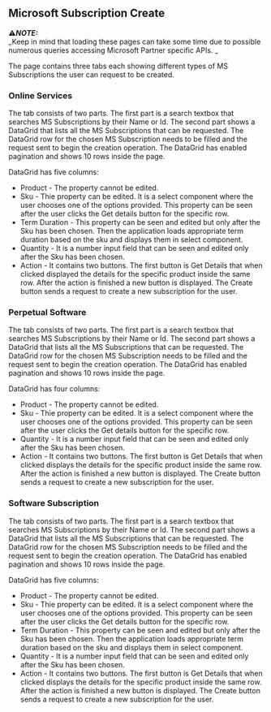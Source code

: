 ## Microsoft Subscription Create

:warning:**_NOTE:_**  
_Keep in mind that loading these pages can take some time due to possible numerous queries accessing Microsoft Partner specific APIs. _

The page contains three tabs each showing different types of MS Subscriptions the user can request to be created.

### Online Services

The tab consists of two parts.
The first part is a search textbox that searches MS Subscriptions by their Name or Id.
The second part shows a DataGrid that lists all the MS Subscriptions that can be requested. The DataGrid row for the chosen MS Subscription needs to be filled and the request sent to begin the creation operation.
The DataGrid has enabled pagination and shows 10 rows inside the page. 

DataGrid has five columns: 
- Product - The property cannot be edited.
- Sku - Thie property can be edited. It is a select component where the user chooses one of the options provided. This property can be seen after the user clicks the Get details button for the specific row.
- Term Duration - This property can be seen and edited but only after the Sku has been chosen. Then the application loads appropriate term duration based on the sku and displays them in select component.
- Quantity - It is a number input field that can be seen and edited only after the Sku has been chosen.
- Action - It contains two buttons. The first button is Get Details that when clicked displayed the details for the specific product inside the same row.
After the action is finished a new button is displayed. The Create button sends a request to create a new subscription for the user.

### Perpetual Software

The tab consists of two parts.
The first part is a search textbox that searches MS Subscriptions by their Name or Id.
The second part shows a DataGrid that lists all the MS Subscriptions that can be requested. The DataGrid row for the chosen MS Subscription needs to be filled and the request sent to begin the creation operation.
The DataGrid has enabled pagination and shows 10 rows inside the page. 

DataGrid has four columns:
- Product - The property cannot be edited.
- Sku - Thie property can be edited. It is a select component where the user chooses one of the options provided. This property can be seen after the user clicks the Get details button for the specific row.
- Quantity - It is a number input field that can be seen and edited only after the Sku has been chosen.
- Action - It contains two buttons. The first button is Get Details that when clicked displays the details for the specific product inside the same row.
After the action is finished a new button is displayed. The Create button sends a request to create a new subscription for the user.

### Software Subscription

The tab consists of two parts.
The first part is a search textbox that searches MS Subscriptions by their Name or Id.
The second part shows a DataGrid that lists all the MS Subscriptions that can be requested. The DataGrid row for the chosen MS Subscription needs to be filled and the request sent to begin the creation operation.
The DataGrid has enabled pagination and shows 10 rows inside the page. 

DataGrid has five columns:
- Product - The property cannot be edited.
- Sku - Thie property can be edited. It is a select component where the user chooses one of the options provided. This property can be seen after the user clicks the Get details button for the specific row.
- Term Duration - This property can be seen and edited but only after the Sku has been chosen. Then the application loads appropriate term duration based on the sku and displays them in select component.
- Quantity - It is a number input field that can be seen and edited only after the Sku has been chosen.
- Action - It contains two buttons. The first button is Get Details that when clicked displays the details for the specific product inside the same row.
After the action is finished a new button is displayed. The Create button sends a request to create a new subscription for the user.